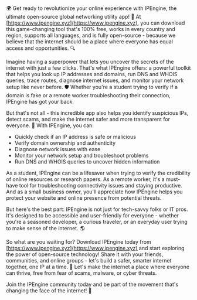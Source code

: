 🌍️ Get ready to revolutionize your online experience with IPEngine, the ultimate open-source global networking utility app! 📡 At [https://www.ipengine.xyz](https://www.ipengine.xyz), you can download this game-changing tool that's 100% free, works in every country and region, supports all languages, and is fully open-source - because we believe that the internet should be a place where everyone has equal access and opportunities. 🔍

Imagine having a superpower that lets you uncover the secrets of the internet with just a few clicks. That's what IPEngine offers: a powerful toolkit that helps you look up IP addresses and domains, run DNS and WHOIS queries, trace routes, diagnose internet issues, and monitor your network setup like never before. 🛡️ Whether you're a student trying to verify if a domain is fake or a remote worker troubleshooting their connection, IPEngine has got your back.

But that's not all - this incredible app also helps you identify suspicious IPs, detect scams, and make the internet safer and more transparent for everyone. 🚀 With IPEngine, you can:

* Quickly check if an IP address is safe or malicious
* Verify domain ownership and authenticity
* Diagnose network issues with ease
* Monitor your network setup and troubleshoot problems
* Run DNS and WHOIS queries to uncover hidden information

As a student, IPEngine can be a lifesaver when trying to verify the credibility of online resources or research papers. As a remote worker, it's a must-have tool for troubleshooting connectivity issues and staying productive. And as a small business owner, you'll appreciate how IPEngine helps you protect your website and online presence from potential threats.

But here's the best part: IPEngine is not just for tech-savvy folks or IT pros. It's designed to be accessible and user-friendly for everyone - whether you're a seasoned developer, a curious traveler, or an everyday user trying to make sense of the internet. 🌎️

So what are you waiting for? Download IPEngine today from [https://www.ipengine.xyz](https://www.ipengine.xyz) and start exploring the power of open-source technology! Share it with your friends, communities, and online groups - let's build a safer, smarter internet together, one IP at a time. 💪 Let's make the internet a place where everyone can thrive, free from fear of scams, malware, or cyber threats.

Join the IPEngine community today and be part of the movement that's changing the face of the internet! 🌈